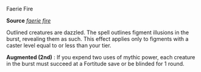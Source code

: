 Faerie Fire

**Source** [_faerie fire_](spells/faerieFire#_faerie-fire)

Outlined creatures are dazzled. The spell outlines figment illusions in the burst, revealing them as such. This effect applies only to figments with a caster level equal to or less than your tier.

**Augmented (2nd)** : If you expend two uses of mythic power, each creature in the burst must succeed at a Fortitude save or be blinded for 1 round.

